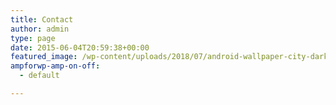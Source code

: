 ```yaml
---
title: Contact
author: admin
type: page
date: 2015-06-04T20:59:38+00:00
featured_image: /wp-content/uploads/2018/07/android-wallpaper-city-dark-248159.jpg
ampforwp-amp-on-off:
  - default

---
```

<div id='contact-form-269'>
</div>